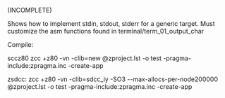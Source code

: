 
(INCOMPLETE)

Shows how to implement stdin, stdout, stderr for a generic target. Must customize the asm functions found in terminal/term_01_output_char

Compile:

sccz80 zcc +z80 -vn -clib=new @zproject.lst -o test -pragma-include:zpragma.inc -create-app

zsdcc: zcc +z80 -vn -clib=sdcc_iy -SO3 --max-allocs-per-node200000 @zproject.lst -o test -pragma-include:zpragma.inc -create-app
